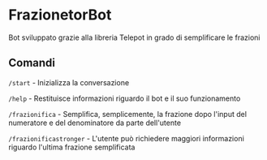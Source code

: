 # FrazionetorBot

Bot sviluppato grazie alla libreria Telepot in grado di semplificare le frazioni

## Comandi

`/start` - Inizializza la conversazione

`/help` - Restituisce informazioni riguardo il bot e il suo funzionamento

`/frazionifica` - Semplifica, semplicemente, la frazione dopo l'input del numeratore e del denominatore da parte dell'utente

`/frazionificastronger` - L'utente può richiedere maggiori informazioni riguardo l'ultima frazione semplificata
